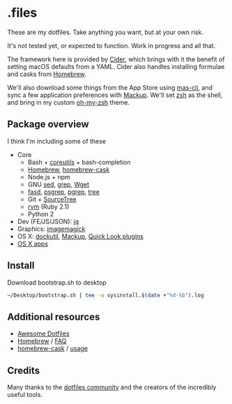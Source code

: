 # .files
These are my dotfiles. Take anything you want, but at your own risk.

It's not tested yet, or expected to function. Work in progress and all that.

The framework here is provided by [Cider](https://github.com/msanders/cider), which brings with it the benefit of setting macOS defaults from a YAML. Cider also handles installing formulae and casks from [Homebrew](https://brew.sh/).

We'll also download some things from the App Store using [mas-cli](https://github.com/mas-cli/mas), and sync a few application preferences with [Mackup](https://github.com/lra/mackup). We'll set [zsh](http://www.zsh.org/) as the shell, and bring in my custom [oh-my-zsh](https://github.com/robbyrussell/oh-my-zsh) theme.

## Package overview
I think I'm including some of these

* Core
    * Bash + [coreutils](http://en.wikipedia.org/wiki/GNU_Core_Utilities) + bash-completion
    * [Homebrew](http://brew.sh/), [homebrew-cask](http://caskroom.io/)
    * Node.js + npm
    * GNU [sed](http://www.gnu.org/software/sed/), [grep](https://www.gnu.org/software/grep/), [Wget](https://www.gnu.org/software/wget/)
    * [fasd](https://github.com/clvv/fasd), [psgrep](https://github.com/jvz/psgrep/blob/master/psgrep), [pgrep](http://linux.die.net/man/1/pgrep), [tree](http://mama.indstate.edu/users/ice/tree/)
    * Git + [SourceTree](http://www.sourcetreeapp.com)
    * [rvm](https://rvm.io/) (Ruby 2.1)
    * Python 2
* Dev (FE/JS/JSON): [jq](http://stedolan.github.io/jq/)
* Graphics: [imagemagick](http://www.imagemagick.org)
* OS X: [dockutil](https://github.com/kcrawford/dockutil), [Mackup](https://github.com/lra/mackup), [Quick Look plugins](https://github.com/sindresorhus/quick-look-plugins)
* [OS X apps](https://github.com/webpro/dotfiles/blob/master/install/brew-cask.sh)

## Install

Download bootstrap.sh to desktop 

```sh
~/Desktop/bootstrap.sh | tee -a sysinstall.$(date +"%d-%b").log
```

## Additional resources
* [Awesome Dotfiles](https://github.com/webpro/awesome-dotfiles)
* [Homebrew](http://brew.sh/) / [FAQ](https://github.com/Homebrew/homebrew/wiki/FAQ)
* [homebrew-cask](http://caskroom.io/) / [usage](https://github.com/phinze/homebrew-cask/blob/master/USAGE.md)

## Credits
Many thanks to the [dotfiles community](http://dotfiles.github.io/) and the creators of the incredibly useful tools.
